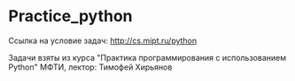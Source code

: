 # Practice_python

Ссылка на условие задач: http://cs.mipt.ru/python

Задачи взяты из курса "Практика программирования с использованием Python" МФТИ, 
лектор: Тимофей Хирьянов
